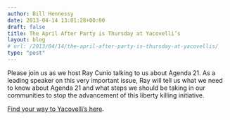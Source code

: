 ```yaml
---
author: Bill Hennessy
date: 2013-04-14 13:01:28+00:00
draft: false
title: The April After Party is Thursday at Yacovelli’s
layout: blog
# url: /2013/04/14/the-april-after-party-is-thursday-at-yacovellis/
type: "post"
---
```


Please join us as we host Ray Cunio talking to us about Agenda 21. As a leading speaker on this very important issue, Ray will tell us what we need to know about Agenda 21 and what steps we should be taking in our communities to stop the advancement of this liberty killing initiative.

[Find your way to Yacovelli’s here](https://www.facebook.com/pages/Yacovellis-Restaurant-Banquet-Center/109034831050?id=109034831050&sk=page_map).
